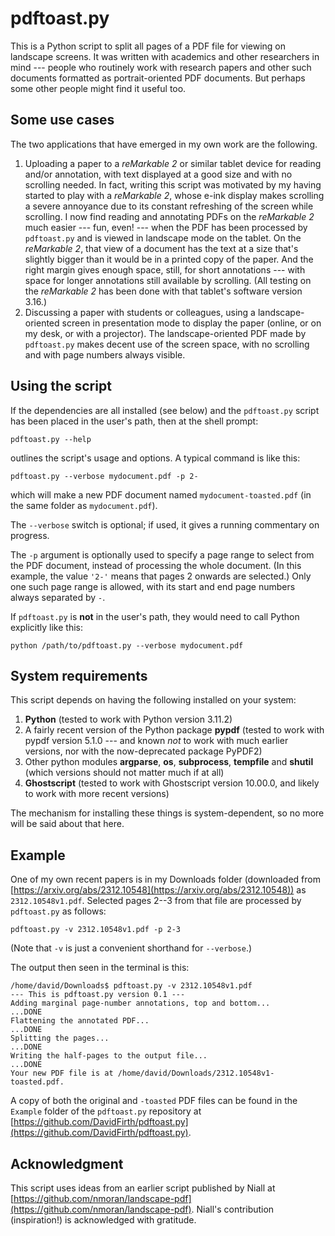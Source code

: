 # pdftoast.py

This is a Python script to split all pages of a PDF file for viewing on landscape screens.  It was written with academics and other researchers in mind --- people who routinely work with research papers and other such documents formatted as portrait-oriented PDF documents.  But perhaps some other people might find it useful too.

## Some use cases

The two applications that have emerged in my own work are the following.


1.  Uploading a paper to a _reMarkable 2_ or similar tablet device for reading and/or annotation, with text displayed at a good size and with no scrolling needed.  In fact, writing this script was motivated by my having started to play with a _reMarkable 2_, whose e-ink display makes scrolling a severe annoyance due to its constant refreshing of the screen while scrolling.  I now find reading and annotating PDFs on the _reMarkable 2_ much easier --- fun, even! --- when the PDF has been processed by `pdftoast.py` and is viewed in landscape mode on the tablet.  On the _reMarkable 2_, that view of a document has the text at a size that's slightly bigger than it would be in a printed copy of the paper.  And the right margin gives enough space, still, for short annotations --- with space for longer annotations still available by scrolling.  (All testing on the _reMarkable 2_ has been done with that tablet's software version 3.16.)
2.  Discussing a paper with students or colleagues, using a landscape-oriented screen in presentation mode to display the paper (online, or on my desk, or with a projector).  The landscape-oriented PDF made by `pdftoast.py` makes decent use of the screen space, with no scrolling and with page numbers always visible.

## Using the script

If the dependencies are all installed (see below) and the `pdftoast.py` script has been placed in the user's path, then at the shell prompt:
```
pdftoast.py --help
```
outlines the script's usage and options.  A typical command is like this:
```
pdftoast.py --verbose mydocument.pdf -p 2-
```
which will make a new PDF document named `mydocument-toasted.pdf` (in the same folder as `mydocument.pdf`).  

The `--verbose` switch is optional; if used, it gives a running commentary on progress. 

The `-p` argument is optionally used to specify a page range to select from the PDF document, instead of processing the whole document.  (In this example, the value `'2-'` means that pages 2 onwards are selected.)  Only one such page range is allowed, with its start and end page numbers always separated by `-`.

If `pdftoast.py` is **not** in the user's path, they would need to call Python explicitly like this:
```
python /path/to/pdftoast.py --verbose mydocument.pdf
```

## System requirements

This script depends on having the following installed on your system:

1. **Python** (tested to work with Python version 3.11.2) 
2. A fairly recent version of the Python package **pypdf** (tested to work with pypdf version 5.1.0 --- and known _not_ to work with much earlier versions, nor with the now-deprecated package PyPDF2)
3. Other python modules **argparse**, **os**, **subprocess**, **tempfile** and **shutil** (which versions should not matter much if at all)
4. **Ghostscript** (tested to work with Ghostscript version 10.00.0, and likely to work with more recent versions)

The mechanism for installing these things is system-dependent, so no more will be said about that here.

## Example

One of my own recent papers is in my Downloads folder (downloaded from [https://arxiv.org/abs/2312.10548](https://arxiv.org/abs/2312.10548)) 
as `2312.10548v1.pdf`.  Selected pages 2--3 from that file are processed by `pdftoast.py` as follows:
```
pdftoast.py -v 2312.10548v1.pdf -p 2-3
```
(Note that `-v` is just a convenient shorthand for `--verbose`.)

The output then seen in the terminal is this:
```
/home/david/Downloads$ pdftoast.py -v 2312.10548v1.pdf
--- This is pdftoast.py version 0.1 ---
Adding marginal page-number annotations, top and bottom...
...DONE
Flattening the annotated PDF...
...DONE
Splitting the pages...
...DONE
Writing the half-pages to the output file...
...DONE
Your new PDF file is at /home/david/Downloads/2312.10548v1-toasted.pdf.
```
A copy of both the original and `-toasted` PDF files can be found in the `Example` folder of the `pdftoast.py` repository at [https://github.com/DavidFirth/pdftoast.py](https://github.com/DavidFirth/pdftoast.py).

## Acknowledgment

This script uses ideas from an earlier script published by Niall at
[https://github.com/nmoran/landscape-pdf](https://github.com/nmoran/landscape-pdf).  Niall's contribution (inspiration!) is acknowledged with gratitude.
